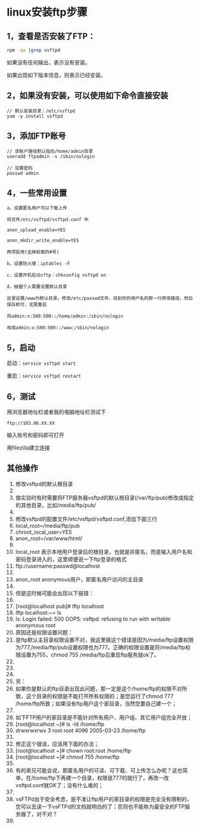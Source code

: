 # linux安装ftp步骤

## 1，查看是否安装了FTP：

```bash
rpm -qa |grep vsftpd
```

如果没有任何输出，表示没有安装。

如果出现如下版本信息，则表示已经安装。



## 2，如果没有安装，可以使用如下命令直接安装

```shell
// 默认安装目录：/etc/vsftpd
yum -y install vsftpd
```



## 3，添加FTP账号

```shell
// 该账户路径默认指向/home/admin目录
useradd ftpadmin -s /sbin/nologin

// 设置密码
passwd admin
```

 

## 4，一些常用设置

 ```properties
a，设置匿名用户可以下载上传

将文件/etc/vsftpd/vsftpd.conf 中

anon_upload_enable=YES

anon_mkdir_write_enable=YES

两项启用(去掉前面的#号)

b，设置防火墙：iptables -F

c，设置开机启动sftp：chkconfig vsftpd on

d，根据个人需要设置默认目录

这里设置/www为默认目录。修改/etc/passwd文件，找到你的用户名的那一行修改路径，然后保存即可，无需重启

将admin:x:500:500::/home/admin:/sbin/nologin

改成admin:x:500:500::/www:/sbin/nologin
 ```



## 5，启动

启动：`service vsftpd start `

重启：`service vsftpd restart`



## 6，测试

用浏览器地址栏或者我的电脑地址栏测试下

`ftp://103.96.XX.XX`



输入账号和密码即可打开

用filezilla建立连接



## 其他操作

1. 修改vsftpd的默认根目录
2.  
3. 做实验时有时需要将FTP服务器vsftpd的默认根目录(/var/ftp/pub)修改成指定的其他目录，比如/media/ftp/pub/
4.  
5. 修改vsftpd的配置文件/etc/vsftpd/vsftpd.conf,添加下面三行
6. local_root=/media/ftp/pub
7. chroot_local_user=YES
8. anon_root=/var/www/html/
9.  
10. local_root 表示本地用户登录后的根目录，也就是非匿名，而是输入用户名和密码登录进入的，这里顺便说一下ftp登录的格式
11. ftp://username:passwd@localhost
12.  
13. anon_root anonymous用户，即匿名用户访问的主目录
14.  
15. 但是这时候可能会出现以下报错：
16.  
17. [root@localhost pub]# lftp localhost
18. lftp localhost:~> ls
19. ls: Login failed: 500 OOPS: vsftpd: refusing to run with writable anonymous root
20. 原因还是权限设置问题：
21. 是ftp默认主目录权限设置不对，我这里报这个错误是因为/media/ftp设置权限为777,/media/ftp/pub设置权限也为777。正确的权限设置是将/media/ftp权限设置为755，chmod 755 /media/ftp后重启ftp服务就ok了。
22.  
23.  
24.  
25. 另：
26. 如果你是默认的ftp目录出现此问题，那一定是这个/home/ftp的权限不对所致，这个目录的权限是不能打开所有权限的；是您运行了chmod 777 /home/ftp所致；如果没有ftp用户这个家目录，当然您要自己建一个；
27.  
28. 如下FTP用户的家目录是不能针对所有用户、用户组、其它用户组完全开放；
29. [root@localhost ~]# ls -ld /home/ftp
30. drwxrwxrwx 3 root root 4096 2005-03-23 /home/ftp
31.  
32. 修正这个错误，应该用下面的办法；
33. [root@localhost ~]# chown root:root /home/ftp
34. [root@localhost ~]# chmod 755 /home/ftp
35.  
36. 有的弟兄可能会说，那匿名用户的可读、可下载、可上传怎么办呢？这也简单，在/home/ftp下再建一个目录，权限是777的就行了，再改一改vsftpd.conf就OK了；没有什么难的；
37.  
38. vsFTPd出于安全考虑，是不准让ftp用户的家目录的权限是完全没有限制的，您可以去读一下vsFTPd的文档就明白的了；否则也不能称为最安全的FTP服务器了，对不对？
39. 

